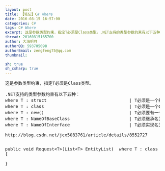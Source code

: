 ```yaml
---
layout: post
title: 【笔记】C# Where
date: 2016-08-15 16:57:00
categories: C#
tags: C# Where 
excerpt: 这是参数类型约束，指定T必须是Class类型。.NET支持的类型参数约束有以下五种
thread: 20160815165700
author: 大海明月
authorQQ: 593705098
authorEmail: zengfeng75@qq.com
thumbnail:

sh: true
sh_csharp: true
---
```




<pre>
这是参数类型约束，指定T必须是Class类型。
 
.NET支持的类型参数约束有以下五种：
where T : struct                               	| T必须是一个结构类型
where T : class                                	| T必须是一个Class类型
where T : new()                               	| T必须要有一个无参构造函数
where T : NameOfBaseClass          				| T必须继承名为NameOfBaseClass的类
where T : NameOfInterface             			| T必须实现名为NameOfInterface的接口

http://blog.csdn.net/jcx5083761/article/details/8552727

</pre>

<pre class="brush: csharp; ">
public void Request&lt;T&gt;(List&lt;T&gt; EntityList)  where T : class  
{  
  
} 
</pre>
